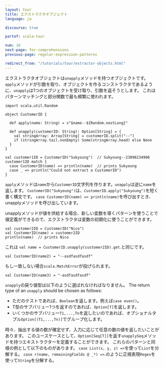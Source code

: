 ```yaml
---
layout: tour
title: エクストラクタオブジェクト
language: ja

discourse: true

partof: scala-tour

num: 16
next-page: for-comprehensions
previous-page: regular-expression-patterns

redirect_from: "/tutorials/tour/extractor-objects.html"
---
```


エクストラクタオブジェクトは`unapply`メソッドを持つオブジェクトです。
`apply`メソッドが引数を取り、オブジェクトを作るコンストラクタであるように、`unapply`は1つのオブジェクトを受け取り、引数を返そうとします。
これはパターンマッチングと部分関数で最も頻繁に使われます。

```tut
import scala.util.Random

object CustomerID {

  def apply(name: String) = s"$name--${Random.nextLong}"

  def unapply(customerID: String): Option[String] = {
    val stringArray: Array[String] = customerID.split("--")
    if (stringArray.tail.nonEmpty) Some(stringArray.head) else None
  }
}

val customer1ID = CustomerID("Sukyoung")  // Sukyoung--23098234908
customer1ID match {
  case CustomerID(name) => println(name)  // prints Sukyoung
  case _ => println("Could not extract a CustomerID")
}
```

`apply`メソッドは`name`から`CustomerID`文字列を作ります。`unapply`は逆に`name`を返します。
 `CustomerID("Sukyoung")`は、`CustomerID.apply("Sukyoung")`を短く書く構文です。
 `case CustomerID(name) => println(name)`を呼び出すとき、unapplyメソッドを呼び出しています。

unapplyメソッドが値を供給する場合、新しい変数を導くパターンを使うことで値定義ができるので、エクストラクタは変数の初期化に使うことができます。

```tut
val customer2ID = CustomerID("Nico")
val CustomerID(name) = customer2ID
println(name)  // prints Nico
```
これは `val name = CustomerID.unapply(customer2ID).get`.と同じです。

```tut
val CustomerID(name2) = "--asdfasdfasdf"
```
もし一致しない場合`scala.MatchError`が投げられます。

```tut:fail
val CustomerID(name3) = "-asdfasdfasdf"
```

`unapply`の戻り値型は以下のように選ばれなければなりません。
The return type of an `unapply` should be chosen as follows:

* ただのテストであれば、`Boolean`を返します。例えば`case even()`。
* T型のサブバリュー1つを返すのであれば、`Option[T]`を返します。
* いくつかのサブバリュー`T1,...,Tn`を返したいのであれば、オプショナルタプル`Option[(T1,...,Tn)]`でグループ化します。

時々、抽出する値の数が確定せず、入力に応じて任意の数の値を返したいことがあります。
このユースケースとして、`Option[Seq[T]]`を返す`unapplySeq`メソッドを持つエキストラクターを定義することができます。
これらのパターンと同様の例として以下のものがあります。
`case List(x, y, z) =>`を使って`List`を分解する。
`case r(name, remainingFields @ _*) =>`.のように正規表現`Regex`を使って`String`を分解する。
